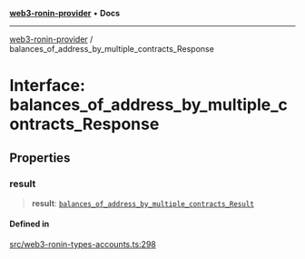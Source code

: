 [**web3-ronin-provider**](../README.md) • **Docs**

***

[web3-ronin-provider](../globals.md) / balances\_of\_address\_by\_multiple\_contracts\_Response

# Interface: balances\_of\_address\_by\_multiple\_contracts\_Response

## Properties

### result

> **result**: [`balances_of_address_by_multiple_contracts_Result`](balances_of_address_by_multiple_contracts_Result.md)

#### Defined in

[src/web3-ronin-types-accounts.ts:298](https://github.com/chuacw/web3-ronin-provider/blob/7251b9677bbb79d30e6a4204bfabcc38fab6aa15/src/web3-ronin-types-accounts.ts#L298)
